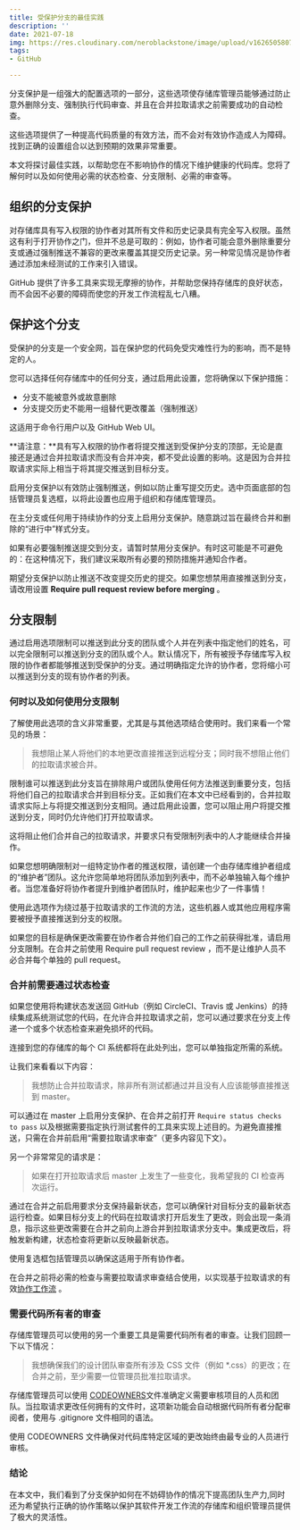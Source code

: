 ```yaml
---
title: 受保护分支的最佳实践
description: ''
date: 2021-07-18
img: https://res.cloudinary.com/neroblackstone/image/upload/v1626505807/GitHub-Mark_gbahij.png
tags:
- GitHub

---
```

分支保护是一组强大的配置选项的一部分，这些选项使存储库管理员能够通过防止意外删除分支、强制执行代码审查、并且在合并拉取请求之前需要成功的自动检查。

这些选项提供了一种提高代码质量的有效方法，而不会对有效协作造成人为障碍。找到正确的设置组合以达到预期的效果非常重要。

本文将探讨最佳实践，以帮助您在不影响协作的情况下维护健康的代码库。您将了解何时以及如何使用必需的状态检查、分支限制、必需的审查等。

## 组织的分支保护

对存储库具有写入权限的协作者对其所有文件和历史记录具有完全写入权限。虽然这有利于打开协作之门，但并不总是可取的：例如，协作者可能会意外删除重要分支或通过强制推送不兼容的更改来覆盖其提交历史记录。另一种常见情况是协作者通过添加未经测试的工作来引入错误。

GitHub 提供了许多工具来实现无摩擦的协作，并帮助您保持存储库的良好状态，而不会因不必要的障碍而使您的开发工作流程乱七八糟。

## 保护这个分支

受保护的分支是一个安全网，旨在保护您的代码免受灾难性行为的影响，而不是特定的人。

您可以选择任何存储库中的任何分支，通过启用此设置，您将确保以下保护措施：

* 分支不能被意外或故意删除
* 分支提交历史不能用一组替代更改覆盖（强制推送）

这适用于命令行用户以及 GitHub Web UI。

\**请注意：**具有写入权限的协作者将提交推送到受保护分支的顶部，无论是直接还是通过合并拉取请求而没有合并冲突，都不受此设置的影响。这是因为合并拉取请求实际上相当于将其提交推送到目标分支。

启用分支保护以有效防止强制推送，例如以防止重写提交历史。选中页面底部的包括管理员复选框，以将此设置也应用于组织和存储库管理员。

在主分支或任何用于持续协作的分支上启用分支保护。随意跳过旨在最终合并和删除的“进行中”样式分支。

如果有必要强制推送提交到分支，请暂时禁用分支保护。有时这可能是不可避免的：在这种情况下，我们建议采取所有必要的预防措施并通知合作者。

期望分支保护以防止推送不改变提交历史的提交。如果您想禁用直接推送到分支，请改用设置 **Require pull request review before merging** 。

## 分支限制

通过启用选项限制可以推送到此分支的团队或个人并在列表中指定他们的姓名，可以完全限制可以推送到分支的团队或个人。默认情况下，所有被授予存储库写入权限的协作者都能够推送到受保护的分支。通过明确指定允许的协作者，您将缩小可以推送到分支的现有协作者的列表。

### 何时以及如何使用分支限制

了解使用此选项的含义非常重要，尤其是与其他选项结合使用时。我们来看一个常见的场景：

> 我想阻止某人将他们的本地更改直接推送到远程分支；同时我不想阻止他们的拉取请求被合并。

限制谁可以推送到此分支旨在排除用户或团队使用任何方法推送到重要分支，包括将他们自己的拉取请求合并到目标分支。正如我们在本文中已经看到的，合并拉取请求实际上与将提交推送到分支相同。通过启用此设置，您可以阻止用户将提交推送到分支，同时仍允许他们打开拉取请求。

这将阻止他们合并自己的拉取请求，并要求只有受限制列表中的人才能继续合并操作。

如果您想明确限制对一组特定协作者的推送权限，请创建一个由存储库维护者组成的“维护者”团队。这允许您简单地将团队添加到列表中，而不必单独输入每个维护者。当您准备好将协作者提升到维护者团队时，维护起来也少了一件事情！

使用此选项作为绕过基于拉取请求的工作流的方法，这些机器人或其他应用程序需要被授予直接推送到分支的权限。

如果您的目标是确保更改需要在协作者合并他们自己的工作之前获得批准，请启用分支限制。在合并之前使用 Require pull request review ，而不是让维护人员不必合并每个单独的 pull request。

### 合并前需要通过状态检查

如果您使用将构建状态发送回 GitHub（例如 CircleCI、Travis 或 Jenkins）的持续集成系统测试您的代码，在允许合并拉取请求之前，您可以通过要求在分支上传递一个或多个状态检查来避免损坏的代码。

连接到您的存储库的每个 CI 系统都将在此处列出，您可以单独指定所需的系统。

让我们来看看以下内容：

> 我想防止合并拉取请求，除非所有测试都通过并且没有人应该能够直接推送到 master。

可以通过在 master 上启用分支保护、在合并之前打开 `Require status checks to pass` 以及根据需要指定执行测试套件的工具来实现上述目的。为避免直接推送，只需在合并前启用“需要拉取请求审查”（更多内容见下文）。

另一个非常常见的请求是：

> 如果在打开拉取请求后 master 上发生了一些变化，我希望我的 CI 检查再次运行。

通过在合并之前启用要求分支保持最新状态，您可以确保针对目标分支的最新状态运行检查。如果目标分支上的代码在拉取请求打开后发生了更改，则会出现一条消息，指示这些更改需要在合并之前向上游合并到拉取请求分支中。集成更改后，将触发新构建，状态检查将更新以反映最新状态。

使用复选框包括管理员以确保这适用于所有协作者。

在合并之前将必需的检查与需要拉取请求审查结合使用，以实现基于拉取请求的有效[协作工作流](https://guides.github.com/introduction/flow/) 。

### 需要代码所有者的审查

存储库管理员可以使用的另一个重要工具是需要代码所有者的审查。让我们回顾一下以下情况：

> 我想确保我们的设计团队审查所有涉及 CSS 文件（例如 *.css）的更改；在合并之前，至少需要一位管理员批准拉取请求。

存储库管理员可以使用 [CODEOWNERS](https://help.github.com/articles/about-codeowners)文件准确定义需要审核项目的人员和团队。当拉取请求更改任何拥有的文件时，这项新功能会自动根据代码所有者分配审阅者，使用与 .gitignore 文件相同的语法。

使用 CODEOWNERS 文件确保对代码库特定区域的更改始终由最专业的人员进行审核。

### 结论

在本文中，我们看到了分支保护如何在不妨碍协作的情况下提高团队生产力,同时还为希望执行正确的协作策略以保护其软件开发工作流的存储库和组织管理员提供了极大的灵活性。